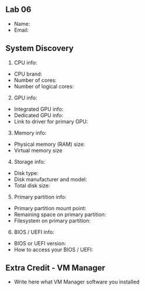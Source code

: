 ## Lab 06

- Name:
- Email:

## System Discovery

1. CPU info:
  - CPU brand:
  - Number of cores:
  - Number of logical cores:
2. GPU info:
  - Integrated GPU info:
  - Dedicated GPU info: 
  - Link to driver for primary GPU: 
3. Memory info:
  - Physical memory (RAM) size:
  - Virtual memory size
4. Storage info: 
  - Disk type:
  - Disk manufacturer and model:
  - Total disk size:
5. Primary partition info:
  - Primary partition mount point:
  - Remaining space on primary partition:
  - Filesystem on primary partition:
6. BIOS / UEFI info: 
  - BIOS or UEFI version: 
  - How to access your BIOS / UEFI: 

## Extra Credit - VM Manager

- Write here what VM Manager software you installed
